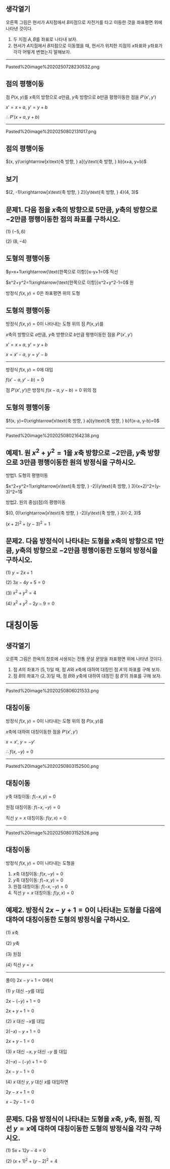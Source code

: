 
## 생각열기

오른쪽 그림은 현서가 $A$지점에서 $B$지점으로 자전거를 타고 이동한 것을 좌표평면 위에 나타낸 것이다.

1. 두 지점 $A, B$를 좌표로 나타내 보자.
2. 현서가 $A$지점에서 $B$지점으로 이동했을 때, 현서가 위치한 지점의 $x$좌표와 $y$좌표가 각각 어떻게 변했는지 말해보자.

---

Pasted%20image%2020250728230532.png

## 점의 평행이동

점 $P(x, y)$를 $x$축의 방향으로 $a$만큼, $y$축 방향으로 $b$만큼 평행이동한 점을 $P'(x', y')$

$x'=x+a$, $y'=y+b$

$\therefore\ P'(x+a, y+b)$

---

Pasted%20image%2020250802131017.png

## 점의 평행이동

$(x, y)\xrightarrow[x\text{축 방향, } a]{y\text{축 방향, } b}(x+a, y+b)$

## 보기

$(2, -1)\xrightarrow[x\text{축 방향, } 2]{y\text{축 방향, } 4}(4, 3)$

## 문제1. 다음 점을 $x$축의 방향으로 $5$만큼, $y$축의 방향으로 $-2$만큼 평행이동한 점의 좌표를 구하시오. 

(1) $(-5, 6)$

(2) $(8, -4)$

## 도형의 평행이동

$y=x+1\xrightarrow{\text{한쪽으로 이항}}x-y+1=0$ 직선

$x^2+y^2=1\xrightarrow{\text{한쪽으로 이항}}x^2+y^2-1=0$ 원

방정식 $f(x, y)=0$은 좌표평면 위의 도형

## 도형의 평행이동

방정식 $f(x, y)=0$이 나타내는 도형 위의 점 $P(x, y)$를 

$x$축의 방향으로 $a$만큼, $y$축 방향으로 $b$만큼 평행이동한 점을 $P'(x', y')$

$x'=x+a$, $y'=y+b$

$x=x'-a$, $y=y'-b$

---

방정식 $f(x, y)=0$에 대입

$f(x'-a, y'-b)=0$

점 $P'(x', y')$은 방정식 $f(x-a, y-b)=0$ 위의 점

## 도형의 평행이동

$f(x, y)=0\xrightarrow[x\text{축 방향, } a]{y\text{축 방향, } b}f(x-a, y-b)=0$

---

Pasted%20image%2020250802164238.png

## 예제1. 원 $x^2+y^2=1$을 $x$축 방향으로 $-2$만큼, $y$축 방향으로 $3$만큼 평행이동한 원의 방정식을 구하시오. 

방법1. 도형의 평행이동

$x^2+y^2=1\xrightarrow[x\text{축 방향, } -2]{y\text{축 방향, } 3}(x+2)^2+(y-3)^2=1$

방법2. 원의 중심(점)의 평행이동

$(0, 0)\xrightarrow[x\text{축 방향, } -2]{y\text{축 방향, } 3}(-2, 3)$

$(x+2)^2+(y-3)^2=1$

## 문제2. 다음 방정식이 나타내는 도형을 $x$축의 방향으로 $1$만큼, $y$축의 방향으로 $-2$만큼 평행이동한 도형의 방정식을 구하시오. 

(1) $y=2x+1$

(2) $3x-4y+5=0$

(3) $x^2+y^2=4$

(4) $x^2+y^2-2y-9=0$




# 대칭이동

## 생각열기

오른쪽 그림은 한옥의 창호에 사용되는 전통 문살 문양을 좌표평면 위에 나타낸 것이다. 

1. 점 $A$의 좌표가 $(5, 1)$일 때, 점 $A$와 $x$축에 대하여 대칭인 점 $A'$의 좌표를 구해 보자.
2. 점 $B$의 좌표가 $(2, 3)$일 때, 점 $B$와 $y$축에 대하여 대칭인 점 $B'$의 좌표를 구해 보자.



---

Pasted%20image%2020250806021533.png

## 대칭이동

방정식 $f(x, y)=0$이 나타내는 도형 위의 점 $P(x, y)$를 

$x$축에 대하여 대칭이동한 점을 $P'(x', y')$

$x=x'$, $y=-y'$

$\therefore\ f(x, -y)=0$

---

Pasted%20image%2020250803152500.png

## 대칭이동

$y$축 대칭이동: $f(-x, y)=0$

원점 대칭이동: $f(-x, -y)=0$

직선 $y=x$ 대칭이동: $f(y, x)=0$

---

Pasted%20image%2020250803152526.png

## 대칭이동

방정식 $f(x, y)=0$이 나타내는 도형을

1. $x$축 대칭이동: $f(x, -y)=0$
2. $y$축 대칭이동: $f(-x, y)=0$
3. 원점 대칭이동: $f(-x, -y)=0$
4. 직선 $y=x$ 대칭이동: $f(y, x)=0$

## 예제2. 방정식 $2x-y+1=0$이 나타내는 도형을 다음에 대하여 대칭이동한 도형의 방정식을 구하시오. 

(1) $x$축

(2) $y$축

(3) 원점

(4) 직선 $y=x$

---

풀이) $2x-y+1=0$에서

(1) $y$ 대신 $-y$를 대입

$2x-(-y)+1=0$

$2x+y+1=0$

(2) $x$ 대신 $-x$를 대입

$2(-x)-y+1=0$

$2x+y-1=0$

(3) $x$ 대신 $-x$, $y$ 대신 $-y$ 를 대입

$2(-x)-(-y)+1=0$

$2x-y-1=0$

(4) $x$ 대신 $y$, $y$ 대신 $x$를 대입하면

$2y-x+1=0$

$x-2y-1=0$





## 문제5. 다음 방정식이 나타내는 도형을 $x$축, $y$축, 원점, 직선 $y=x$에 대하여 대칭이동한 도형의 방정식을 각각 구하시오. 

(1) $5x+12y-4=0$

(2) $(x+1)^2+(y-2)^2=4$